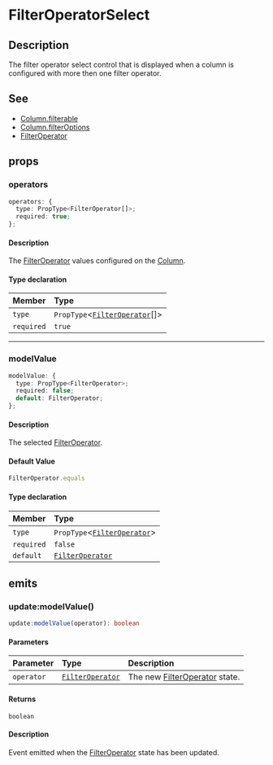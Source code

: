 # FilterOperatorSelect

## Description

The filter operator select control that is displayed when a column
is configured with more then one filter operator.

## See

 - [Column.filterable](../interfaces/Column.md)
 - [Column.filterOptions](../interfaces/Column.md)
 - [FilterOperator](../enumerations/FilterOperator.md)

## props

### operators

```ts
operators: {
  type: PropType<FilterOperator[]>;
  required: true;
};
```

#### Description

The [FilterOperator](../enumerations/FilterOperator.md) values configured on the [Column](../interfaces/Column.md).

#### Type declaration

| Member | Type |
| :------ | :------ |
| `type` | `PropType`\<[`FilterOperator`](../enumerations/FilterOperator.md)[]\> |
| `required` | `true` |

***

### modelValue

```ts
modelValue: {
  type: PropType<FilterOperator>;
  required: false;
  default: FilterOperator;
};
```

#### Description

The selected [FilterOperator](../enumerations/FilterOperator.md).

#### Default Value

```ts
FilterOperator.equals
```

#### Type declaration

| Member | Type |
| :------ | :------ |
| `type` | `PropType`\<[`FilterOperator`](../enumerations/FilterOperator.md)\> |
| `required` | `false` |
| `default` | [`FilterOperator`](../enumerations/FilterOperator.md) |

## emits

### update:modelValue()

```ts
update:modelValue(operator): boolean
```

#### Parameters

| Parameter | Type | Description |
| :------ | :------ | :------ |
| `operator` | [`FilterOperator`](../enumerations/FilterOperator.md) | The new [FilterOperator](../enumerations/FilterOperator.md) state. |

#### Returns

`boolean`

#### Description

Event emitted when the [FilterOperator](../enumerations/FilterOperator.md) state has been updated.
